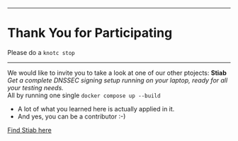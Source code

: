 -------------------

# Thank You for Participating

Please do a `knotc stop`  

-------------------

We would like to invite you to take a look at one of our other ptojects: **Stiab**  
*Get a complete DNSSEC signing setup running on your laptop, ready for all your testing needs.*  
All by running one single `docker compose up --build`  
* A lot of what you learned here is actually applied in it.  
* And yes, you can be a contributor :-)  

[Find Stiab here](https://github.com/niek-sidn/stiab)
